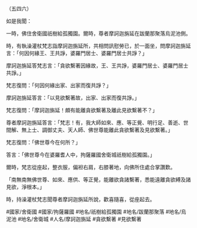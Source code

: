 （五四六）

如是我聞：

一時，佛住舍衛國祇樹給孤獨園。爾時，尊者摩訶迦旃延在跋蘭那聚落烏泥池側。

時，有執澡灌杖梵志詣摩訶迦旃延所，共相問訊慰勞已，於一面坐，問摩訶迦旃延言：「何因何緣王、王共諍，婆羅門居士、婆羅門居士共諍？」

摩訶迦旃延答梵志言：「貪欲繫著因緣故，王、王共諍，婆羅門居士、婆羅門居士共諍。」

梵志復問：「何因何緣出家、出家而復共諍？」

摩訶迦旃延答言：「以見欲繫著故，出家、出家而復共諍。」

梵志復問：「摩訶迦旃延！頗有能離貪欲繫著及離此見欲繫著不？」

尊者摩訶迦旃延答言：「梵志！有，我大師如來、應、等正覺、明行足、善逝、世間解、無上士、調御丈夫、天人師、佛世尊能離此貪欲繫著及見欲繫著。」

梵志復問：「佛世尊今在何所？」

答言：「佛世尊今在婆羅耆人中，拘薩羅國舍衛城祇樹給孤獨園。」

爾時，梵志從座起，整衣服，偏袒右肩，右膝著地，向佛所住處合掌讚歎。

「南無南無佛世尊、如來、應供、等正覺，能離欲貪諸繫著，悉能遠離貪欲縛及諸見欲，淨根本。」

時，持澡灌杖梵志聞尊者摩訶迦旃延所說，歡喜隨喜，從座起去。

#國家/舍衛國
#國家/拘薩羅國
#地名/祇樹給孤獨園
#地名/跋蘭那聚落
#地名/烏泥池
#地名/舍衛城
#人名/摩訶迦旃延
#貪欲繫著
#見欲繫著
